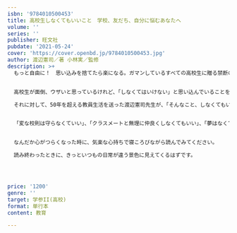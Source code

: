 ```yaml
---
isbn: '9784010500453'
title: 高校生しなくてもいいこと　学校、友だち、自分に悩むあなたへ
volume: ''
series: ''
publisher: 旺文社
pubdate: '2021-05-24'
cover: 'https://cover.openbd.jp/9784010500453.jpg'
author: 渡辺憲司／著 小林実／監修
description: >+
  もっと自由に！　思い込みを捨てたら楽になる。ガマンしているすべての高校生に贈る禁断の書です。


  高校生が面倒、ウザいと思っているけれど、「しなくてはいけない」と思い込んでいることをアンケートをもとに分析しピックアップしました。

  それに対して、50年を超える教員生活を送った渡辺憲司先生が、「そんなこと、しなくてもいいんだ」と優しく心に残る言葉でアドバイスしてくれる、いわば心のビタミン的な本となっています。


  「変な校則は守らなくていい」、「クラスメートと無理に仲良くしなくてもいい」、「夢はなくてもいい」など、さまざまな学校で教えてきた経験を持つ、大ベテランの先生だからこそ言える思い切った言葉と、優しさにあふれたそのアドバイスに、必ずやあなたの凝り固まった心がほぐれてくるのを感じるはずです。


  なんだか心がつらくなった時に、気楽な心持ちで寝ころびながら読んでみてください。

  読み終わったときに、きっといつもの日常が違う景色に見えてくるはずです。




price: '1200'
genre: ''
target: 学参II(高校)
format: 単行本
content: 教育

---
```

